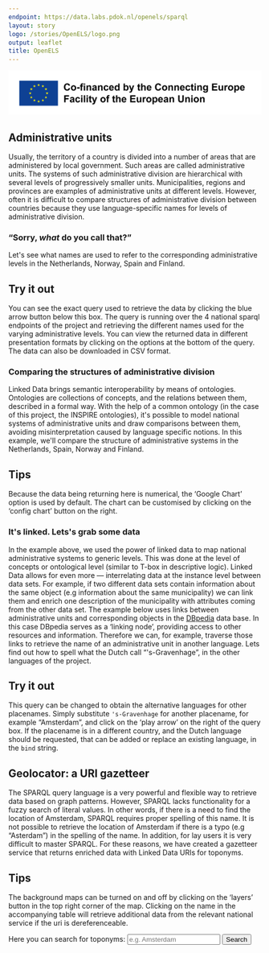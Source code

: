 ```yaml
---
endpoint: https://data.labs.pdok.nl/openels/sparql
layout: story
logo: /stories/OpenELS/logo.png
output: leaflet
title: OpenELS
---
```


<link rel="stylesheet" type="text/css" href="leaflet/leaflet.css">
<link rel="stylesheet" type="text/css" href="/assets/css/datatables.min.css">
<link rel="stylesheet" type="text/css" href="/assets/css/bootstrap.min.css">
<script type="text/javascript" src="leaflet/leaflet.js"></script>
<script type="text/javascript" src="/assets/js/jquery-3.2.1.js"></script>
<script type="text/javascript" src="/assets/js/bootstrap.min.js"></script>
<script type="text/javascript" src="/assets/js/datatables.min.js"></script>
<script type="text/javascript" src="geolocator.js"></script>
<img src="en_horizontal_cef_logo_2.png" alt="EU logo">

## Administrative units

Usually, the territory of a country is divided into a number of areas that are administered by local government.  Such areas are called administrative units.  The systems of such administrative division are hierarchical with several levels of progressively smaller units.  Municipalities, regions and provinces are examples of administrative units at different levels.  However, often it is difficult to compare structures of administrative division between countries because they use language-specific names for levels of administrative division.

### “Sorry, *what* do you call that?”

Let's see what names are used to refer to the corresponding administrative levels in the Netherlands, Norway, Spain and Finland.

<div class="alert alert-info txt" role="alert">
  <h2>Try it out</h2>
  <p>You can see the exact query used to retrieve the data by clicking the blue arrow button below this box.  The query is running over the 4 national sparql endpoints of the project and retrieving the different names used for the varying administrative levels.  You can view the returned data in different presentation formats by clicking on the options at the bottom of the query.  The data can also be downloaded in CSV format.</p>
</div>

<query data-config-ref="https://data.labs.kadaster.nl/kadaster-dev/openels/queries/q1">
</query>

### Comparing the structures of administrative division

Linked Data brings semantic interoperability by means of ontologies. Ontologies are collections of concepts, and the relations between them, described in a formal way.  With the help of a common ontology (in the case of this project, the INSPIRE ontologies), it's possible to model national systems of administrative units and draw comparisons between them, avoiding misinterpretation caused by language specific notions.  In this example, we'll compare the structure of administrative systems in the Netherlands, Spain, Norway and Finland.

<div class="alert alert-info txt" role="alert">
  <h2>Tips</h2>
  <p>Because the data being returning here is numerical, the ‘Google Chart’ option is used by default.  The chart can be customised by clicking on the ‘config chart’ button on the right.</p>
</div>

<query data-config-ref="https://data.labs.kadaster.nl/kadaster-dev/openels/queries/q2">
</query>

### It's linked.  Lets's grab some data

In the example above, we used the power of linked data to map national administrative systems to generic levels.  This was done at the level of concepts or ontological level (similar to T-box in descriptive logic).  Linked Data allows for even more ― interrelating data at the instance level between data sets.  For example, if two different data sets contain information about the same object (e.g information about the same municipality) we can link them and enrich one description of the municipality with attributes coming from the other data set.  The example below uses links between administrative units and corresponding objects in the [DBpedia](https://wiki.dbpedia.org/) data base.  In this case DBpedia serves as a ‘linking node’, providing access to other resources and information.  Therefore we can, for example, traverse those links to retrieve the name of an administrative unit in another language.  Lets find out how to spell what the Dutch call “'s-Gravenhage”, in the other languages of the project.

<div class="alert alert-info txt" role="alert">
  <h2>Try it out</h2>
  <p>This query can be changed to obtain the alternative languages for other placenames.  Simply substitute <code>'s-Gravenhage</code> for another placename, for example “Amsterdam”, and click on the ‘play arrow’ on the right of the query box.  If the placename is in a different country, and the Dutch language should be requested, that can be added or replace an existing language, in the <code>bind</code> string.</p>
</div>

<query data-config-ref="https://data.labs.kadaster.nl/kadaster-dev/openels/queries/q3">
</query>

## Geolocator: a URI gazetteer

The SPARQL query language is a very powerful and flexible way to retrieve data based on graph patterns.  However, SPARQL lacks functionality for a fuzzy search of literal values.  In other words, if there is a need to find the location of Amsterdam, SPARQL requires proper spelling of this name.  It is not possible to retrieve the location of Amsterdam if there is a typo (e.g “Asterdam”) in the spelling of the name.  In addition, for lay users it is very difficult to master SPARQL.  For these reasons, we have created a gazetteer service that returns enriched data with Linked Data URIs for toponyms.

<div class="alert alert-info txt" role="alert">
  <h2>Tips</h2>
  <p>The background maps can be turned on and off by clicking on the ‘layers’ button in the top right corner of the map.  Clicking on the name in the accompanying table will retrieve additional data from the relevant national service if the uri is dereferenceable.</p>
</div>

<nav class="navbar navbar-light bg-light">
  <form class="form-inline">
    <label for="topoName" class="font-weight-normal">Here you can search for toponyms:</label>
    <input type="text" class="form-control" id="topoName" placeholder="e.g. Amsterdam">
    <button type="submit" id="submitButton" class="btn btn-info">Search</button>
  </form>
</nav>
<div class="container">
  <div class="row">
    <div class="col-sm-6">
      <div id="geolocator" style="width: 570px; height: 280px;"></div>
    </div>
    <div class="col-sm-5">
      <table id="table" class="table">
      </table>
    </div>
  </div>
</div>
